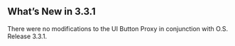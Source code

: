 ## What’s New in 3.3.1

There were no modifications to the UI Button Proxy in conjunction with O.S. Release 3.3.1.